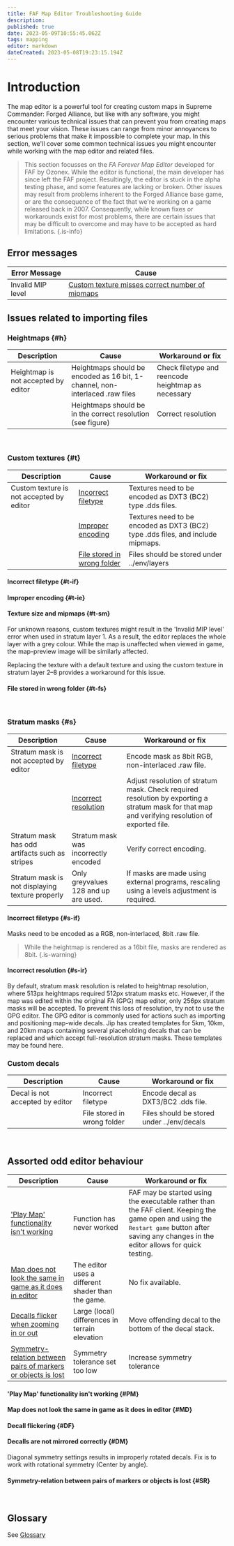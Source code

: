 ```yaml
---
title: FAF Map Editor Troubleshooting Guide
description: 
published: true
date: 2023-05-09T10:55:45.062Z
tags: mapping
editor: markdown
dateCreated: 2023-05-08T19:23:15.194Z
---
```


# Introduction
The map editor is a powerful tool for creating custom maps in Supreme Commander: Forged Alliance, but like with any software, you might encounter various technical issues that can prevent you from creating maps that meet your vision. These issues can range from minor annoyances to serious problems that make it impossible to complete your map. In this section, we'll cover some common technical issues you might encounter while working with the map editor and related files.

> This section focusses on the *FA Forever Map Editor* developed for FAF by Ozonex. While the editor is functional, the main developer has since left the FAF project. Resultingly, the editor is stuck in the alpha testing phase, and some features are lacking or broken. Other issues may result from problems inherent to the Forged Alliance base game, or are the consequence of the fact that we're working on a game released back in 2007. Consequently, while known fixes or workarounds exist for most problems, there are certain issues that may be difficult to overcome and may have to be accepted as hard limitations.
{.is-info}

## Error messages
| Error Message | Cause |
|-|-|
| Invalid MIP level | [Custom texture misses correct number of mipmaps](#t-sm)|


## Issues related to importing files

### Heightmaps {#h}
| Description | Cause | Workaround or fix |
|-|-|-|
| Heightmap is not accepted by editor | Heightmaps should be encoded as 16 bit, 1-channel, non-interlaced .raw files | Check filetype and reencode heightmap as necessary
| | Heightmaps should be in the correct resolution (see figure) | Correct resolution |
<br />

### Custom textures {#t}
| Description | Cause | Workaround or fix |
|-|-|-|
| Custom texture is not accepted by editor | [Incorrect filetype](#t-if) | Textures need to be encoded as DXT3 (BC2) type .dds files. |
| | [Improper encoding](#t-ie) | Textures need to be encoded as DXT3 (BC2) type .dds files, and include mipmaps. |
| | [File stored in wrong folder](#t-fs) | Files should be stored under ../env/layers|

#### Incorrect filetype {#t-if}
#### Improper encoding {#t-ie}
#### Texture size and mipmaps {#t-sm}
For unknown reasons, custom textures might result in the 'Invalid MIP level' error when used in stratum layer 1. As a result, the editor replaces the whole layer with a grey colour. While the map is unaffected when viewed in game, the map-preview image will be similarly affected.

Replacing the texture with a default texture and using the custom texture in stratum layer 2–8 provides a workaround for this issue.

#### File stored in wrong folder {#t-fs}
<br />

### Stratum masks {#s}
| Description | Cause | Workaround or fix |
|-|-|-|
| Stratum mask is not accepted by editor | [Incorrect filetype](#s-if) | Encode mask as 8bit RGB, non-interlaced .raw file. |
| | [Incorrect resolution](#s-ir) | Adjust resolution of stratum mask. Check required resolution by exporting a stratum mask for that map and verifying resolution of exported file. |
| Stratum mask has odd artifacts such as stripes | Stratum mask was incorrectly encoded | Verify correct encoding. |
| Stratum mask is not displaying texture properly | Only greyvalues 128 and up are used. | If masks are made using external programs, rescaling using a levels adjustment is required. | 

#### Incorrect filetype {#s-if}
Masks need to be encoded as a RGB, non-interlaced, 8bit .raw file.
>While the heightmap is rendered as a 16bit file, masks are rendered as 8bit. 
{.is-warning}

#### Incorrect resolution {#s-ir}
By default, stratum mask resolution is related to heightmap resolution, where 513px heightmaps required 512px stratum masks etc. However, if the map was edited within the original FA (GPG) map editor, only 256px stratum masks will be accepted. To prevent this loss of resolution, try not to use the GPG editor. The GPG editor is commonly used for actions such as importing and positioning map-wide decals. Jip has created templates for 5km, 10km, and 20km maps containing several placeholding decals that can be replaced and which accept full-resolution stratum masks. These templates may be found here.
<br />

### Custom decals
| Description | Cause | Workaround or fix |
|-|-|-|
| Decal is not accepted by editor | Incorrect filetype | Encode decal as DXT3/BC2 .dds file. |
|  | File stored in wrong folder | Files should be stored under ../env/decals |
<br />

## Assorted odd editor behaviour
| Description | Cause | Workaround or fix |
|-|-|-|
| ['Play Map' functionality isn't working](#PM) | Function has never worked | FAF may be started using the executable rather than the FAF client. Keeping the game open and using the <kbd>Restart game</kbd> button after saving any changes in the editor allows for quick testing. |
| [Map does not look the same in game as it does in editor](#MD) | The editor uses a different shader than the game. | No fix available. |
| [Decalls flicker when zooming in or out](#DF) | Large (local) differences in terrain elevation | Move offending decal to the bottom of the decal stack. |
| [Symmetry-relation between pairs of markers or objects is lost](#SR) | Symmetry tolerance set too low | Increase symmetry tolerance|

#### 'Play Map' functionality isn't working {#PM}
#### Map does not look the same in game as it does in editor {#MD}
#### Decall flickering {#DF}
#### Decalls are not mirrored correctly {#DM}
Diagonal symmetry settings results in improperly rotated decals. Fix is to work with rotational symmetry (Center by angle).
#### Symmetry-relation between pairs of markers or objects is lost {#SR}
<br />

## Glossary
See [Glossary](/en/Glossary)
